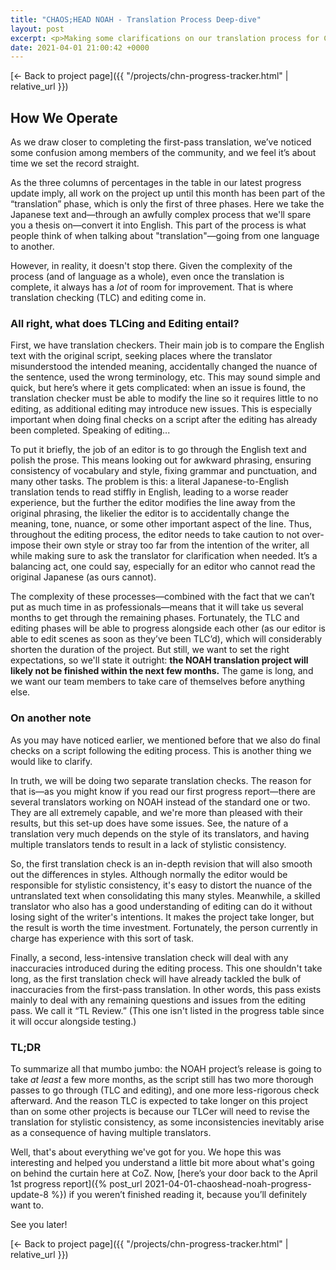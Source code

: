 ```yaml
---
title: "CHAOS;HEAD NOAH - Translation Process Deep-dive"
layout: post
excerpt: <p>Making some clarifications on our translation process for CHAOS;HEAD NOAH.</p>
date: 2021-04-01 21:00:42 +0000
---
```


[← Back to project page]({{ "/projects/chn-progress-tracker.html" | relative_url }})

## How We Operate

As we draw closer to completing the first-pass translation, we’ve noticed some confusion among members of the community, and we feel it’s about time we set the record straight.

As the three columns of percentages in the table in our latest progress update imply, all work on the project up until this month has been part of the “translation” phase, which is only the first of three phases. Here we take the Japanese text and—through an awfully complex process that we'll spare you a thesis on—convert it into English. This part of the process is what people think of when talking about "translation"—going from one language to another.

However, in reality, it doesn't stop there. Given the complexity of the process (and of language as a whole), even once the translation is complete, it always has a *lot* of room for improvement. That is where translation checking (TLC) and editing come in.

### All right, what does TLCing and Editing entail?

First, we have translation checkers. Their main job is to compare the English text with the original script, seeking places where the translator misunderstood the intended meaning, accidentally changed the nuance of the sentence, used the wrong terminology, etc. This may sound simple and quick, but here’s where it gets complicated: when an issue is found, the translation checker must be able to modify the line so it requires little to no editing, as additional editing may introduce new issues. This is especially important when doing final checks on a script after the editing has already been completed. Speaking of editing...

To put it briefly, the job of an editor is to go through the English text and polish the prose. This means looking out for awkward phrasing, ensuring consistency of vocabulary and style, fixing grammar and punctuation, and many other tasks. The problem is this: a literal Japanese-to-English translation tends to read stiffly in English, leading to a worse reader experience, but the further the editor modifies the line away from the original phrasing, the likelier the editor is to accidentally change the meaning, tone, nuance, or some other important aspect of the line. Thus, throughout the editing process, the editor needs to take caution to not over-impose their own style or stray too far from the intention of the writer, all while making sure to ask the translator for clarification when needed. It’s a balancing act, one could say, especially for an editor who cannot read the original Japanese (as ours cannot).

The complexity of these processes—combined with the fact that we can’t put as much time in as professionals—means that it will take us several months to get through the remaining phases. Fortunately, the TLC and editing phases will be able to progress alongside each other (as our editor is able to edit scenes as soon as they’ve been TLC’d), which will considerably shorten the duration of the project. But still, we want to set the right expectations, so we'll state it outright: **the NOAH translation project will likely not be finished within the next few months.** The game is long, and we want our team members to take care of themselves before anything else.

### On another note

As you may have noticed earlier, we mentioned before that we also do final checks on a script following the editing process. This is another thing we would like to clarify.

In truth, we will be doing two separate translation checks. The reason for that is—as you might know if you read our first progress report—there are several translators working on NOAH instead of the standard one or two. They are all extremely capable, and we're more than pleased with their results, but this set-up does have some issues. See, the nature of a translation very much depends on the style of its translators, and having multiple translators tends to result in a lack of stylistic consistency.

So, the first translation check is an in-depth revision that will also smooth out the differences in styles. Although normally the editor would be responsible for stylistic consistency, it's easy to distort the nuance of the untranslated text when consolidating this many styles. Meanwhile, a skilled translator who also has a good understanding of editing can do it without losing sight of the writer's intentions. It makes the project take longer, but the result is worth the time investment. Fortunately, the person currently in charge has experience with this sort of task.

Finally, a second, less-intensive translation check will deal with any inaccuracies introduced during the editing process. This one shouldn't take long, as the first translation check will have already tackled the bulk of inaccuracies from the first-pass translation. In other words, this pass exists mainly to deal with any remaining questions and issues from the editing pass. We call it “TL Review.” (This one isn't listed in the progress table since it will occur alongside testing.)

### TL;DR

To summarize all that mumbo jumbo: the NOAH project’s release is going to take *at least* a few more months, as the script still has two more thorough passes to go through (TLC and editing), and one more less-rigorous check afterward. 
And the reason TLC is expected to take longer on this project than on some other projects is because our TLCer will need to revise the translation for stylistic consistency, as some inconsistencies inevitably arise as a consequence of having multiple translators.

Well, that's about everything we've got for you. We hope this was interesting and helped you understand a little bit more about what's going on behind the curtain here at CoZ. Now, [here’s your door back to the April 1st progress report]({% post_url 2021-04-01-chaoshead-noah-progress-update-8 %}) if you weren’t finished reading it, because you’ll definitely want to.

See you later!

[← Back to project page]({{ "/projects/chn-progress-tracker.html" | relative_url }})
